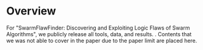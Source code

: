 # Overview

For "SwarmFlawFinder: Discovering and Exploiting Logic Flaws of Swarm Algorithms", we publicly release all tools, data, and results. 
. Contents that we was not able to cover in the paper due to the paper limit are placed here.
